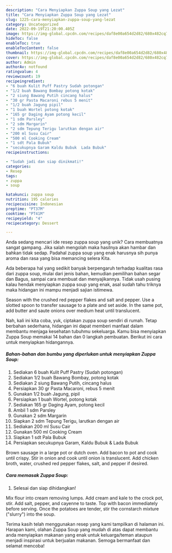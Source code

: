 ```yaml
---
description: "Cara Menyiapkan Zuppa Soup yang Lezat"
title: "Cara Menyiapkan Zuppa Soup yang Lezat"
slug: 1225-cara-menyiapkan-zuppa-soup-yang-lezat
category: Uncategorized
date: 2022-09-19T21:20:00.405Z
image: https://img-global.cpcdn.com/recipes/daf8e00a654d2d82/680x482cq70/zuppa-soup-foto-resep-utama.jpg
hideToc: false
enableToc: true
enableTocContent: false
thumbnail: https://img-global.cpcdn.com/recipes/daf8e00a654d2d82/680x482cq70/zuppa-soup-foto-resep-utama.jpg
cover: https://img-global.cpcdn.com/recipes/daf8e00a654d2d82/680x482cq70/zuppa-soup-foto-resep-utama.jpg
author: Admin
authorAv: notfound
ratingvalue: 4
reviewcount: 19
recipeingredient:
- "6 buah Kulit Puff Pastry Sudah potongan"
- "1/2 buah Bawang Bombay potong kotak"
- "2 siung Bawang Putih cincang halus"
- "30 gr Pasta Macaroni rebus 5 menit"
- "1/2 buah Jagung pipil"
- "1 buah Wortel potong kotak"
- "165 gr Daging Ayam potong kecil"
- "1 sdm Parsley"
- "2 sdm Margarin"
- "2 sdm Tepung Terigu larutkan dengan air"
- "200 ml Susu Cair"
- "500 ml Cooking Cream"
- "1 sdt Pala Bubuk"
- "secukupnya Garam Kaldu Bubuk  Lada Bubuk"
recipeinstructions:

- "Sudah jadi dan siap dinikmati!"
categories:
- Resep
tags:
- zuppa
- soup

katakunci: zuppa soup 
nutrition: 195 calories
recipecuisine: Indonesian
preptime: "PT37M"
cooktime: "PT41M"
recipeyield: "4"
recipecategory: Dessert

---
```





Anda sedang mencari ide resep zuppa soup yang unik? Cara membuatnya sangat gampang. Jika salah mengolah maka hasilnya akan hambar dan bahkan tidak sedap. Padahal zuppa soup yang enak harusnya sih punya aroma dan rasa yang bisa memancing selera Kita.





Ada beberapa hal yang sedikit banyak berpengaruh terhadap kualitas rasa dari zuppa soup, mulai dari jenis bahan, kemudian pemilihan bahan segar dan Bagus, sampai cara membuat dan menyajikannya. Tidak usah pusing kalau hendak menyiapkan zuppa soup yang enak,      asal sudah tahu triknya maka hidangan ini mampu menjadi sajian istimewa.














Season with the crushed red pepper flakes and salt and pepper. Use a slotted spoon to transfer sausage to a plate and set aside. In the same pot, add butter and saute onions over medium heat until translucent.






Nah, kali ini kita coba, yuk, ciptakan zuppa soup sendiri di rumah. Tetap berbahan sederhana, hidangan ini dapat memberi manfaat dalam membantu menjaga kesehatan tubuhmu sekeluarga. Kamu bisa menyiapkan Zuppa Soup memakai 14 bahan dan 0 langkah pembuatan. Berikut ini cara untuk menyiapkan hidangannya.

<!--inarticleads1-->

##### Bahan-bahan dan bumbu yang diperlukan untuk menyiapkan Zuppa Soup:

1. Sediakan 6 buah Kulit Puff Pastry (Sudah potongan)
1. Sediakan 1/2 buah Bawang Bombay, potong kotak
1. Sediakan 2 siung Bawang Putih, cincang halus
1. Persiapkan 30 gr Pasta Macaroni, rebus 5 menit
1. Gunakan 1/2 buah Jagung, pipil
1. Persiapkan 1 buah Wortel, potong kotak
1. Sediakan 165 gr Daging Ayam, potong kecil
1. Ambil 1 sdm Parsley
1. Gunakan 2 sdm Margarin
1. Siapkan 2 sdm Tepung Terigu, larutkan dengan air
1. Sediakan 200 ml Susu Cair
1. Gunakan 500 ml Cooking Cream
1. Siapkan 1 sdt Pala Bubuk
1. Persiapkan secukupnya Garam, Kaldu Bubuk &amp; Lada Bubuk


Brown sausage in a large pot or dutch oven. Add bacon to pot and cook until crispy. Stir in onion and cook until onion is translucent. Add chicken broth, water, crushed red pepper flakes, salt, and pepper if desired. 

<!--inarticleads2-->

##### Cara memasak Zuppa Soup:


1. Selesai dan siap dihidangkan!

Mix flour into cream removing lumps. Add cream and kale to the crock pot, stir. Add salt, pepper, and cayenne to taste. Top with bacon immediately before serving. Once the potatoes are tender, stir the cornstarch mixture (&#34;slurry&#34;) into the soup. 

Terima kasih telah menggunakan resep yang kami tampilkan di halaman ini. Harapan kami, olahan Zuppa Soup yang mudah di atas dapat membantu anda menyiapkan makanan yang enak untuk keluarga/teman ataupun menjadi inspirasi untuk berjualan makanan. Semoga bermanfaat dan selamat mencoba!
